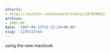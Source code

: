 ```yaml
---
alturls:
- https://twitter.com/bismark/status/267038852
archive:
- 2007-09
date: '2007-09-13T22:32:24+00:00'
slug: '1189722744'
---
```


using the new macbook

